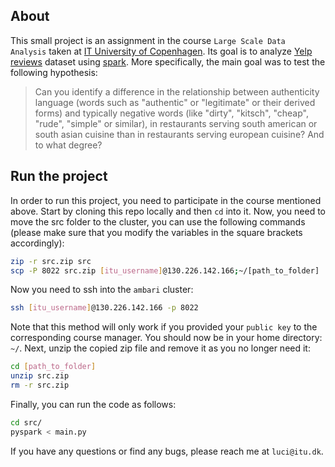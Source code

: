 ## About 
This small project is an assignment in the course `Large Scale Data Analysis`
taken at [IT University of Copenhagen](https://www.itu.dk/). Its goal is to
analyze [Yelp reviews](https://www.yelp.com/dataset/documentation/main) dataset using [spark](https://spark.apache.org/).
More specifically, the main goal was to test the following hypothesis:

> Can you identify a difference in the relationship between authenticity language (words
such as "authentic" or "legitimate" or their derived forms) and typically negative words
(like "dirty", "kitsch", "cheap", "rude", "simple" or similar), in restaurants serving south
american or south asian cuisine than in restaurants serving european cuisine? And to
what degree?

## Run the project
In order to run this project, you need to participate in the course mentioned above.
Start by cloning this repo locally and then `cd` into it. Now, you need to move the src
folder to the cluster, you can use the following commands 
(please make sure that you modify the variables in the square brackets accordingly):

```bash
zip -r src.zip src
scp -P 8022 src.zip [itu_username]@130.226.142.166;~/[path_to_folder]
```

Now you need to ssh into the `ambari` cluster:

```bash
ssh [itu_username]@130.226.142.166 -p 8022
```

Note that this method will only work if you provided your `public key` to the corresponding course manager. You should now be in your home directory: `~/`. Next, unzip the copied zip file and remove it as you no longer need it:

```bash
cd [path_to_folder]
unzip src.zip
rm -r src.zip
```

Finally, you can run the code as follows:

```bash
cd src/
pyspark < main.py
```

If you have any questions or find any bugs, please reach me at `luci@itu.dk`.

